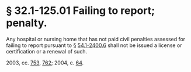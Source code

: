# § 32.1-125.01 Failing to report; penalty.

<p>Any hospital or nursing home that has not paid civil penalties assessed for failing to report pursuant to § <a href='http://law.lis.virginia.gov/vacode/54.1-2400.6/'>54.1-2400.6</a> shall not be issued a license or certification or a renewal of such.</p><p>2003, cc. <a href='http://lis.virginia.gov/cgi-bin/legp604.exe?031+ful+CHAP0753'>753</a>, <a href='http://lis.virginia.gov/cgi-bin/legp604.exe?031+ful+CHAP0762'>762</a>; 2004, c. <a href='http://lis.virginia.gov/cgi-bin/legp604.exe?041+ful+CHAP0064'>64</a>.</p>